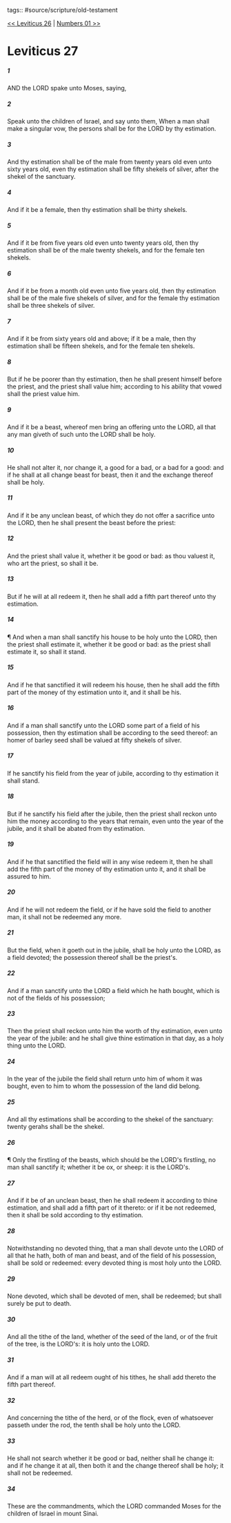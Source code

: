 tags:: #source/scripture/old-testament

[<< Leviticus 26](source/scripture/old-testament/03_Leviticus/Leviticus_26.md) | [Numbers 01 >>](source/scripture/old-testament/04_Numbers/Numbers_01.md)

# Leviticus 27

##### 1

AND the LORD spake unto Moses, saying,

##### 2

Speak unto the children of Israel, and say unto them, When a man shall make a singular vow, the persons shall be for the LORD by thy estimation.

##### 3

And thy estimation shall be of the male from twenty years old even unto sixty years old, even thy estimation shall be fifty shekels of silver, after the shekel of the sanctuary.

##### 4

And if it be a female, then thy estimation shall be thirty shekels.

##### 5

And if it be from five years old even unto twenty years old, then thy estimation shall be of the male twenty shekels, and for the female ten shekels.

##### 6

And if it be from a month old even unto five years old, then thy estimation shall be of the male five shekels of silver, and for the female thy estimation shall be three shekels of silver.

##### 7

And if it be from sixty years old and above; if it be a male, then thy estimation shall be fifteen shekels, and for the female ten shekels.

##### 8

But if he be poorer than thy estimation, then he shall present himself before the priest, and the priest shall value him; according to his ability that vowed shall the priest value him.

##### 9

And if it be a beast, whereof men bring an offering unto the LORD, all that any man giveth of such unto the LORD shall be holy.

##### 10

He shall not alter it, nor change it, a good for a bad, or a bad for a good: and if he shall at all change beast for beast, then it and the exchange thereof shall be holy.

##### 11

And if it be any unclean beast, of which they do not offer a sacrifice unto the LORD, then he shall present the beast before the priest:

##### 12

And the priest shall value it, whether it be good or bad: as thou valuest it, who art the priest, so shall it be.

##### 13

But if he will at all redeem it, then he shall add a fifth part thereof unto thy estimation.

##### 14

¶ And when a man shall sanctify his house to be holy unto the LORD, then the priest shall estimate it, whether it be good or bad: as the priest shall estimate it, so shall it stand.

##### 15

And if he that sanctified it will redeem his house, then he shall add the fifth part of the money of thy estimation unto it, and it shall be his.

##### 16

And if a man shall sanctify unto the LORD some part of a field of his possession, then thy estimation shall be according to the seed thereof: an homer of barley seed shall be valued at fifty shekels of silver.

##### 17

If he sanctify his field from the year of jubile, according to thy estimation it shall stand.

##### 18

But if he sanctify his field after the jubile, then the priest shall reckon unto him the money according to the years that remain, even unto the year of the jubile, and it shall be abated from thy estimation.

##### 19

And if he that sanctified the field will in any wise redeem it, then he shall add the fifth part of the money of thy estimation unto it, and it shall be assured to him.

##### 20

And if he will not redeem the field, or if he have sold the field to another man, it shall not be redeemed any more.

##### 21

But the field, when it goeth out in the jubile, shall be holy unto the LORD, as a field devoted; the possession thereof shall be the priest's.

##### 22

And if a man sanctify unto the LORD a field which he hath bought, which is not of the fields of his possession;

##### 23

Then the priest shall reckon unto him the worth of thy estimation, even unto the year of the jubile: and he shall give thine estimation in that day, as a holy thing unto the LORD.

##### 24

In the year of the jubile the field shall return unto him of whom it was bought, even to him to whom the possession of the land did belong.

##### 25

And all thy estimations shall be according to the shekel of the sanctuary: twenty gerahs shall be the shekel.

##### 26

¶ Only the firstling of the beasts, which should be the LORD's firstling, no man shall sanctify it; whether it be ox, or sheep: it is the LORD's.

##### 27

And if it be of an unclean beast, then he shall redeem it according to thine estimation, and shall add a fifth part of it thereto: or if it be not redeemed, then it shall be sold according to thy estimation.

##### 28

Notwithstanding no devoted thing, that a man shall devote unto the LORD of all that he hath, both of man and beast, and of the field of his possession, shall be sold or redeemed: every devoted thing is most holy unto the LORD.

##### 29

None devoted, which shall be devoted of men, shall be redeemed; but shall surely be put to death.

##### 30

And all the tithe of the land, whether of the seed of the land, or of the fruit of the tree, is the LORD's: it is holy unto the LORD.

##### 31

And if a man will at all redeem ought of his tithes, he shall add thereto the fifth part thereof.

##### 32

And concerning the tithe of the herd, or of the flock, even of whatsoever passeth under the rod, the tenth shall be holy unto the LORD.

##### 33

He shall not search whether it be good or bad, neither shall he change it: and if he change it at all, then both it and the change thereof shall be holy; it shall not be redeemed.

##### 34

These are the commandments, which the LORD commanded Moses for the children of Israel in mount Sinai.
